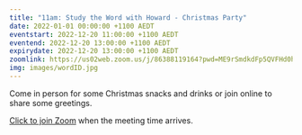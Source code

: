 ```yaml
---
title: "11am: Study the Word with Howard - Christmas Party"
date: 2022-01-01 00:00:00 +1100 AEDT
eventstart: 2022-12-20 11:00:00 +1100 AEDT
eventend: 2022-12-20 13:00:00 +1100 AEDT
expirydate: 2022-12-20 13:00:00 +1100 AEDT
zoomlink: https://us02web.zoom.us/j/86388119164?pwd=ME9rSmdkdFp5QVFHd0hIbDZmNXhRQT09
img: images/wordID.jpg
---
```

Come in person for some Christmas snacks and drinks or join online to share some greetings.

[Click to join Zoom](https://us02web.zoom.us/j/86388119164?pwd=ME9rSmdkdFp5QVFHd0hIbDZmNXhRQT09) when the meeting time arrives.